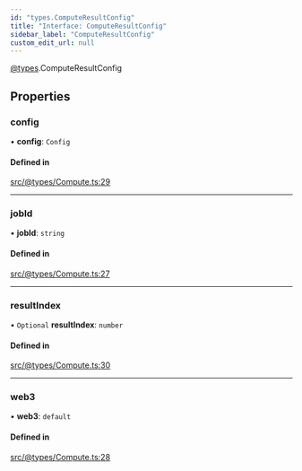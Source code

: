```yaml
---
id: "types.ComputeResultConfig"
title: "Interface: ComputeResultConfig"
sidebar_label: "ComputeResultConfig"
custom_edit_url: null
---
```


[@types](../modules/types.md).ComputeResultConfig

## Properties

### config

• **config**: `Config`

#### Defined in

[src/@types/Compute.ts:29](https://github.com/deltaDAO/nautilus/blob/033f36a/src/@types/Compute.ts#L29)

___

### jobId

• **jobId**: `string`

#### Defined in

[src/@types/Compute.ts:27](https://github.com/deltaDAO/nautilus/blob/033f36a/src/@types/Compute.ts#L27)

___

### resultIndex

• `Optional` **resultIndex**: `number`

#### Defined in

[src/@types/Compute.ts:30](https://github.com/deltaDAO/nautilus/blob/033f36a/src/@types/Compute.ts#L30)

___

### web3

• **web3**: `default`

#### Defined in

[src/@types/Compute.ts:28](https://github.com/deltaDAO/nautilus/blob/033f36a/src/@types/Compute.ts#L28)
